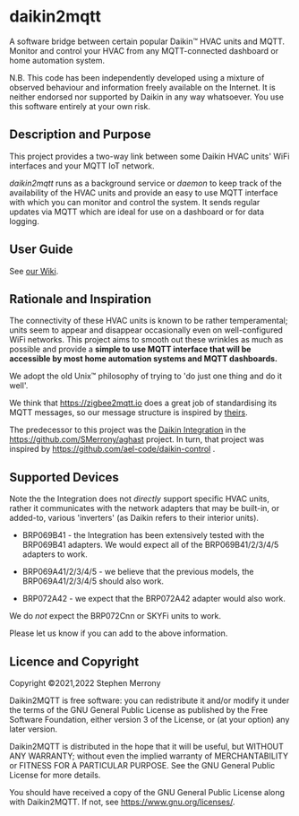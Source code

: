 # daikin2mqtt
A software bridge between certain popular Daikin&trade; HVAC units and MQTT.  Monitor and control 
your HVAC from any MQTT-connected dashboard or home automation system.

N.B. This code has been independently developed using a mixture of observed behaviour and information freely available on the Internet. 
It is neither endorsed nor supported by Daikin in any way whatsoever. You use this software entirely at your own risk.

## Description and Purpose
This project provides a two-way link between some Daikin HVAC units' WiFi interfaces and your MQTT IoT network.

*daikin2mqtt* runs as a background service or *daemon* to keep track of the availability of the HVAC units and provide an easy to use MQTT interface with which you can monitor and control the system.  It sends regular updates via MQTT which are ideal for use on a dashboard or for data logging.

## User Guide
See [our Wiki](https://github.com/SMerrony/daikin2mqtt/wiki).

## Rationale and Inspiration
The connectivity of these HVAC units is known to be rather temperamental; units seem to appear and disappear occasionally even on well-configured WiFi networks.  This project aims to smooth out these wrinkles as much as possible and provide a **simple to use MQTT interface that will be accessible by most home automation systems and MQTT dashboards.**

We adopt the old Unix&trade; philosophy of trying to 'do just one thing and do it well'.

We think that https://zigbee2mqtt.io does a great job of standardising its MQTT messages, 
so our message structure is inspired by 
[theirs](https://www.zigbee2mqtt.io/information/mqtt_topics_and_message_structure.html).

The predecessor to this project was the [Daikin Integration](https://github.com/SMerrony/aghast/blob/main/docs/Daikin.md) in the https://github.com/SMerrony/aghast project.  In turn, that project was inspired by
https://github.com/ael-code/daikin-control .

## Supported Devices
Note the the Integration does not *directly* support specific HVAC units, 
rather it communicates with the network adapters that may be built-in, or added-to, 
various 'inverters' (as Daikin refers to their interior units).

* BRP069B41 - the Integration has been extensively tested with the BRP069B41 adapters.
We would expect all of the BRP069B41/2/3/4/5 adapters to work.

* BRP069A41/2/3/4/5 - we believe that the previous models, the BRP069A41/2/3/4/5 should also work.

* BRP072A42 - we expect that the BRP072A42 adapter would also work.

We do _not_ expect the BRP072Cnn or SKYFi units to work.

Please let us know if you can add to the above information.

## Licence and Copyright
Copyright ©2021,2022 Stephen Merrony

Daikin2MQTT is free software: you can redistribute it and/or modify
it under the terms of the GNU General Public License as published by
the Free Software Foundation, either version 3 of the License, or
(at your option) any later version.

Daikin2MQTT is distributed in the hope that it will be useful,
but WITHOUT ANY WARRANTY; without even the implied warranty of
MERCHANTABILITY or FITNESS FOR A PARTICULAR PURPOSE.  See the
GNU General Public License for more details.

You should have received a copy of the GNU General Public License
along with Daikin2MQTT.  If not, see <https://www.gnu.org/licenses/>.
